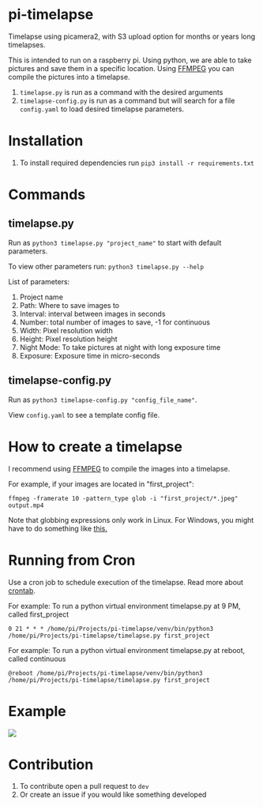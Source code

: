 # pi-timelapse
Timelapse using picamera2, with S3 upload option for months or years long timelapses.

This is intended to run on a raspberry pi. Using python, we are able to take pictures and save them in a specific location. Using [FFMPEG](https://www.ffmpeg.org/) you can compile the pictures into a timelapse.

1. ```timelapse.py``` is run as a command with the desired arguments
2. ```timelapse-config.py``` is run as a command but will search for a file ```config.yaml``` to load desired timelapse parameters.

# Installation
1. To install required dependencies run ```pip3 install -r requirements.txt```

# Commands
## timelapse.py
Run as ```python3 timelapse.py "project_name"``` to start with default parameters.

To view other parameters run: ```python3 timelapse.py --help```

List of parameters:
1. Project name
2. Path: Where to save images to
3. Interval: interval between images in seconds
4. Number: total number of images to save, -1 for continuous
5. Width: Pixel resolution width
6. Height: Pixel resolution height
7. Night Mode: To take pictures at night with long exposure time
8. Exposure: Exposure time in micro-seconds

## timelapse-config.py
Run as ```python3 timelapse-config.py "config_file_name"```.

View ```config.yaml``` to see a template config file.

# How to create a timelapse

I recommend using [FFMPEG](https://www.ffmpeg.org/) to compile the images into a timelapse. 

For example, if your images are located in "first_project":

```ffmpeg -framerate 10 -pattern_type glob -i "first_project/*.jpeg" output.mp4 ```

Note that globbing expressions only work in Linux. For Windows, you might have to do something like [this.](https://superuser.com/questions/902961/ffmpeg-windows-binaries-with-globbing-libavformat-support)

# Running from Cron
Use a cron job to schedule execution of the timelapse. Read more about [crontab](https://www.tutorialspoint.com/unix_commands/crontab.htm).


For example: To run a python virtual environment timelapse.py at 9 PM, called first_project
```
0 21 * * * /home/pi/Projects/pi-timelapse/venv/bin/python3 /home/pi/Projects/pi-timelapse/timelapse.py first_project
```

For example: To run a python virtual environment timelapse.py at reboot, called continuous
```
@reboot /home/pi/Projects/pi-timelapse/venv/bin/python3 /home/pi/Projects/pi-timelapse/timelapse.py first_project
```

# Example
![](output2.gif)

# Contribution
1. To contribute open a pull request to ```dev```
2. Or create an issue if you would like something developed